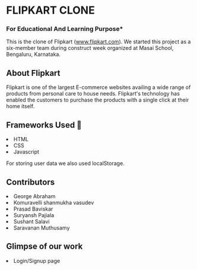 # FLIPKART CLONE

### For Educational And Learning Purpose*

This is the clone of Flipkart (www.flipkart.com). We started this project as a six-member team during construct week organized at Masai School, Bengaluru, Karnataka.

## About Flipkart
Flipkart is one of the largest E-commerce websites availing a wide range of products from personal care to house needs. Flipkart's technology has enabled the customers to purchase the products with a single click at their home itself.

## Frameworks Used 🌟
<li>HTML</li>
<li>CSS</li>
<li>Javascript</li>

For storing user data we also used localStorage.

## Contributors
<li>George Abraham</li>
<li>Komuravelli shanmukha vasudev</li>
<li>Prasad Baviskar</li>
<li>Suryansh Pajiala</li>
<li>Sushant Salavi</li>
<li>Saravanan Muthusamy</li>

## Glimpse of our work
<li>Login/Signup page</li>
